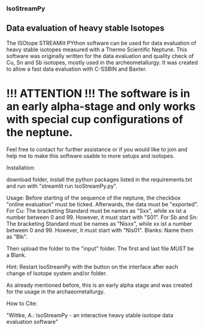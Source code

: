 ### IsoStreamPy
## Data evaluation of heavy stable Isotopes

The ISOtope STREAMlit PYthon software can be used for data evaluation of heavy stable isotopes measured with a Thermo Scientific Neptune. This software was originally written for the data evaluation and quality check of Cu, Sn and Sb isotopes, mostly used in the archeometallurgy. It was created to allow a fast data evaluation with C-SSBIN and Baxter. 

# !!! ATTENTION !!! The software is in an early alpha-stage and only works with special cup configurations of the neptune. 

Feel free to contact for further assistance or if you would like to join and help me to make this software usable to more setups and isotopes.

Installation:

download folder, install the python packages listed in the requirements.txt and run with "streamlit run IsoStreamPy.py". 

Usage: 
Before starting of the sequence of the neptune, the checkbox "online evaluation" must be ticked. Afterwards, the data must be "exported". 
For Cu: The bracketing Standard must be names as "Sxx", while xx ist a number between 0 and 99. However, it must start with "S01".
For Sb and Sn: The bracketing Standard must be names as "Nisxx", while xx ist a number between 0 and 99. However, it must start with "Nis01".
Blanks: Name them as "Blk".

Then upload the folder to the "input" folder. 
The first and last file *MUST* be a Blank.

Hint: Restart IsoStreamPy with the button on the interface after each change of Isotope system and/or folder. 


As already mentioned before, this is an early alpha stage and was created for the usage in the archaeometallurgy. 


How to Cite:

"Wittke, A.: IsoStreamPy - an interactive heavy stable isotope data evaluation software"




